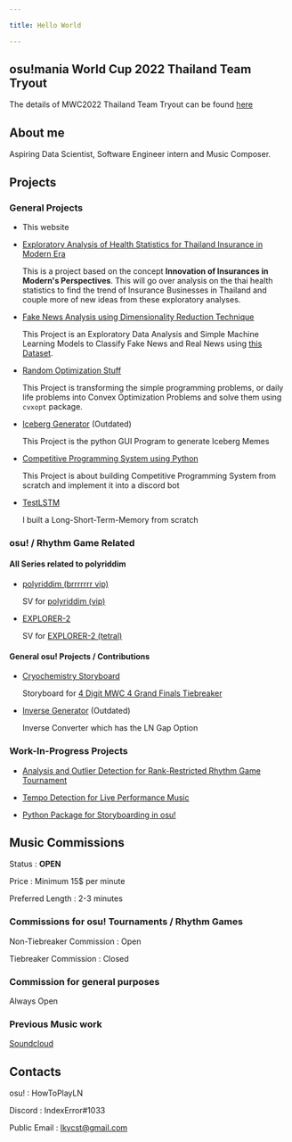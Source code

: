 ```yaml
---

title: Hello World

---
```


## osu!mania World Cup 2022 Thailand Team Tryout

The details of MWC2022 Thailand Team Tryout can be found [here](https://indekkusu-era.github.io/mwc2022thailandtryout/)

## About me

Aspiring Data Scientist, Software Engineer intern and Music Composer.

## Projects

### General Projects

- This website

- [Exploratory Analysis of Health Statistics for Thailand Insurance in Modern Era](https://github.com/indekkusu-era/thai-health-stats-eda)

    This is a project based on the concept **Innovation of Insurances in Modern's Perspectives**. This will go over analysis on the thai health statistics to find the trend of Insurance Businesses in Thailand and couple more of new ideas from these exploratory analyses.

- [Fake News Analysis using Dimensionality Reduction Technique](https://github.com/indekkusu-era/fake-news-analysis-dimensionality-reduction)

    This Project is an Exploratory Data Analysis and Simple Machine Learning Models to Classify Fake News and Real News using [this Dataset](https://www.kaggle.com/clmentbisaillon/fake-and-real-news-dataset).

- [Random Optimization Stuff](https://github.com/indekkusu-era/random-optimization-stuff)

    This Project is transforming the simple programming problems, or daily life problems into Convex Optimization Problems and solve them using `cvxopt` package.

- [Iceberg Generator](https://github.com/indekkusu-era/IcebergGenerator) (Outdated)

    This Project is the python GUI Program to generate Iceberg Memes

- [Competitive Programming System using Python](https://github.com/indekkusu-era/competitive_programming_system)

    This Project is about building Competitive Programming System from scratch and implement it into a discord bot

- [TestLSTM](https://github.com/indekkusu-era/TestLSTM)

    I built a Long-Short-Term-Memory from scratch

### osu! / Rhythm Game Related

#### All Series related to polyriddim

- [polyriddim (brrrrrrr vip)](https://github.com/indekkusu-era/polyriddim-sv-vip)

    SV for [polyriddim (vip)](https://osu.ppy.sh/beatmapsets/1182702#mania/2769068)

- [EXPLORER-2](https://github.com/indekkusu-era/explorer2)

    SV for [EXPLORER-2 (tetral)](https://osu.ppy.sh/beatmapsets/1517034#mania/3107492)

#### General osu! Projects / Contributions

- [Cryochemistry Storyboard](https://github.com/indekkusu-era/cryochemistry-storyboard)

    Storyboard for [4 Digit MWC 4 Grand Finals Tiebreaker](https://osu.ppy.sh/beatmapsets/1698378#mania/3470230)

- [Inverse Generator](https://github.com/indekkusu-era/InverseGenerator) (Outdated)

    Inverse Converter which has the LN Gap Option

### Work-In-Progress Projects

- [Analysis and Outlier Detection for Rank-Restricted Rhythm Game Tournament](https://github.com/indekkusu-era/4dm4analysis)

- [Tempo Detection for Live Performance Music](https://github.com/indekkusu-era/multi-bpm-detection)

- [Python Package for Storyboarding in osu!](https://github.com/indekkusu-era/pystoryboard)

## Music Commissions

Status : **OPEN**

Price : Minimum 15$ per minute

Preferred Length : 2-3 minutes

### Commissions for osu! Tournaments / Rhythm Games

Non-Tiebreaker Commission : Open

Tiebreaker Commission : Closed

### Commission for general purposes

Always Open

### Previous Music work

[Soundcloud](https://soundcloud.com/indekkusu)

## Contacts

osu! : HowToPlayLN

Discord : IndexError#1033

Public Email : lkycst@gmail.com


